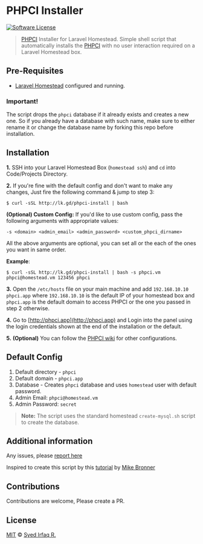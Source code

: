 PHPCI Installer
=========================
[![Software License](https://img.shields.io/badge/license-MIT-brightgreen.svg?style=flat-square)](LICENSE)


> [PHPCI][1] Installer for Laravel Homestead.
> Simple shell script that automatically installs the [PHPCI][1] with no user interaction required on a Laravel Homestead box.

## Pre-Requisites

- [Laravel Homestead][2] configured and running.

### Important!

The script drops the `phpci` database if it already exists and creates a new one. So if you already have a database with such name, make sure to either rename it or change the database name by forking this repo before installation.

## Installation

**1.** SSH into your Laravel Homestead Box (`homestead ssh`) and `cd` into Code/Projects Directory.

**2.** If you're fine with the default config and don't want to make any changes, Just fire the following command & jump to step 3:

```
$ curl -sSL http://lk.gd/phpci-install | bash
```

**(Optional) Custom Config:** If you'd like to use custom config, pass the following arguments with appropriate values:

```
-s <domain> <admin_email> <admin_password> <custom_phpci_dirname>
``` 

All the above arguments are optional, you can set all or the each of the ones you want in same order.

**Example**:

```
$ curl -sSL http://lk.gd/phpci-install | bash -s phpci.vm phpci@homestead.vm 123456 phpci
```

**3.**  Open the `/etc/hosts` file on your main machine and add `192.168.10.10 phpci.app` where `192.168.10.10` is the default IP of your homestead box and `phpci.app` is the default domain to access PHPCI or the one you passed in step 2 otherwise.

**4.** Go to [http://phpci.app](http://phpci.app) and Login into the panel using the login credentials shown at the end of the installation or the default.

**5.** **(Optional)** You can follow the [PHPCI wiki](https://github.com/Block8/PHPCI/wiki) for other configurations.

## Default Config

1. Default directory - `phpci`
2. Default domain - `phpci.app`
3. Database - Creates `phpci` database and uses `homestead` user with default password.
4. Admin Email: `phpci@homestead.vm`
5. Admin Password: `secret`

> **Note:** The script uses the standard homestead `create-mysql.sh` script to create the database.


## Additional information

Any issues, please [report here](https://github.com/irazasyed/phpci-installer/issues)

Inspired to create this script by this [tutorial](https://medium.com/@genealabs/how-to-install-phpci-in-homestead-5ee0b022e8be) by [Mike Bronner](https://medium.com/@genealabs)

## Contributions

Contributions are welcome, Please create a PR.

## License

[MIT](LICENSE) © [Syed Irfaq R.](http://lk.gd/irazasyed)

[1]: https://www.phptesting.org/
[2]: http://laravel.com/docs/homestead
